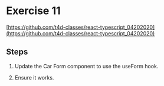 # Exercise 11

[https://github.com/t4d-classes/react-typescript_04202020](https://github.com/t4d-classes/react-typescript_04202020)

## Steps

1. Update the Car Form component to use the useForm hook.

2. Ensure it works.